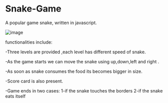 # Snake-Game
A popular game snake, written in javascript.

![image](https://github.com/15vanshika/Snake-Game/assets/106774011/10c1021c-e9b2-4577-8e84-3a6770293f06)

functionalities include:

-Three levels are provided ,each level has different speed of snake.

-As the game starts we can move the snake using up,down,left and right .

-As soon as snake consumes the food its becomes bigger in size.

-Score card is also present.

-Game ends in two cases:
       1-if the snake touches the borders
       2-if the snake eats itself

